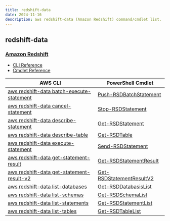 ```yaml
---
title: redshift-data
date: 2024-11-16
description: aws redshift-data (Amazon Redshift) command/cmdlet list.
---
```


## redshift-data

### [Amazon Redshift](https://aws.amazon.com/redshift/)

* [CLI Reference](https://awscli.amazonaws.com/v2/documentation/api/latest/reference/redshift-data/index.html)
* [Cmdlet Reference](https://docs.aws.amazon.com/powershell/latest/reference/items/RedshiftDataAPIService_cmdlets.html)

|AWS CLI|PowerShell Cmdlet|
|----|----|
|[aws redshift-data batch-execute-statement](https://awscli.amazonaws.com/v2/documentation/api/latest/reference/redshift-data/batch-execute-statement.html)|[Push-RSDBatchStatement](https://docs.aws.amazon.com/powershell/latest/reference/items/Push-RSDBatchStatement.html)|
|[aws redshift-data cancel-statement](https://awscli.amazonaws.com/v2/documentation/api/latest/reference/redshift-data/cancel-statement.html)|[Stop-RSDStatement](https://docs.aws.amazon.com/powershell/latest/reference/items/Stop-RSDStatement.html)|
|[aws redshift-data describe-statement](https://awscli.amazonaws.com/v2/documentation/api/latest/reference/redshift-data/describe-statement.html)|[Get-RSDStatement](https://docs.aws.amazon.com/powershell/latest/reference/items/Get-RSDStatement.html)|
|[aws redshift-data describe-table](https://awscli.amazonaws.com/v2/documentation/api/latest/reference/redshift-data/describe-table.html)|[Get-RSDTable](https://docs.aws.amazon.com/powershell/latest/reference/items/Get-RSDTable.html)|
|[aws redshift-data execute-statement](https://awscli.amazonaws.com/v2/documentation/api/latest/reference/redshift-data/execute-statement.html)|[Send-RSDStatement](https://docs.aws.amazon.com/powershell/latest/reference/items/Send-RSDStatement.html)|
|[aws redshift-data get-statement-result](https://awscli.amazonaws.com/v2/documentation/api/latest/reference/redshift-data/get-statement-result.html)|[Get-RSDStatementResult](https://docs.aws.amazon.com/powershell/latest/reference/items/Get-RSDStatementResult.html)|
|[aws redshift-data get-statement-result-v2](https://awscli.amazonaws.com/v2/documentation/api/latest/reference/redshift-data/get-statement-result-v2.html)|[Get-RSDStatementResultV2](https://docs.aws.amazon.com/powershell/latest/reference/items/Get-RSDStatementResultV2.html)|
|[aws redshift-data list-databases](https://awscli.amazonaws.com/v2/documentation/api/latest/reference/redshift-data/list-databases.html)|[Get-RSDDatabasisList](https://docs.aws.amazon.com/powershell/latest/reference/items/Get-RSDDatabasisList.html)|
|[aws redshift-data list-schemas](https://awscli.amazonaws.com/v2/documentation/api/latest/reference/redshift-data/list-schemas.html)|[Get-RSDSchemaList](https://docs.aws.amazon.com/powershell/latest/reference/items/Get-RSDSchemaList.html)|
|[aws redshift-data list-statements](https://awscli.amazonaws.com/v2/documentation/api/latest/reference/redshift-data/list-statements.html)|[Get-RSDStatementList](https://docs.aws.amazon.com/powershell/latest/reference/items/Get-RSDStatementList.html)|
|[aws redshift-data list-tables](https://awscli.amazonaws.com/v2/documentation/api/latest/reference/redshift-data/list-tables.html)|[Get-RSDTableList](https://docs.aws.amazon.com/powershell/latest/reference/items/Get-RSDTableList.html)|

